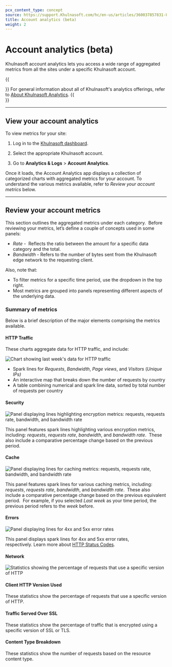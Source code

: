 ```yaml
---
pcx_content_type: concept
source: https://support.Khulnasoft.com/hc/en-us/articles/360037857831-Understanding-Khulnasoft-Account-Analytics-beta-
title: Account analytics (beta)
weight: 2
---
```


# Account analytics (beta)

Khulnasoft account analytics lets you access a wide range of aggregated metrics from all the sites under a specific Khulnasoft account.

{{<Aside type="note">}}
For general information about all of Khulnasoft's analytics offerings, refer to [About Khulnasoft Analytics](/analytics/faq/about-analytics/).
{{</Aside>}}

___

## View your account analytics

To view metrics for your site:

1. Log in to the [Khulnasoft dashboard](https://dash.Khulnasoft.com).

2. Select the appropriate Khulnasoft account.

3. Go to **Analytics & Logs** > **Account Analytics**.

Once it loads, the Account Analytics app displays a collection of categorized charts with aggregated metrics for your account. To understand the various metrics available, refer to _Review your account metrics_ below.

___

## Review your account metrics

This section outlines the aggregated metrics under each category.  Before reviewing your metrics, let’s define a couple of concepts used in some panels:

-   _Rate_ -  Reflects the ratio between the amount for a specific data category and the total.
-   _Bandwidth_ - Refers to the number of bytes sent from the Khulnasoft edge network to the requesting client.

Also, note that:

-   To filter metrics for a specific time period, use the dropdown in the top right.
-   Most metrics are grouped into panels representing different aspects of the underlying data.

### Summary of metrics

Below is a brief description of the major elements comprising the metrics available.

#### HTTP Traffic

These charts aggregate data for HTTP traffic, and include:

![Chart showing last week's data for HTTP traffic](/images/support/hc-dash-account-analytics-map.png)

-   Spark lines for _Requests_, _Bandwidth_, _Page views_, and _Visitors_ (_Unique IPs)_
-   An interactive map that breaks down the number of requests by country
-   A table combining numerical and spark line data, sorted by total number of requests per country

#### Security

![Panel displaying lines highlighting encryption metrics: requests, requests rate, bandwidth, and bandwidth rate](/images/support/hc-dash-account-analytics_security_panel.png)

This panel features spark lines highlighting various encryption metrics, including: _requests_, _requests rate_, _bandwidth_, and _bandwidth rate_.  These also include a comparative percentage change based on the previous period.

#### Cache

![Panel displaying lines for caching metrics: requests, requests rate, bandwidth, and bandwidth rate](/images/support/hc-dash-account-analytics_cache_card.png)

This panel features spark lines for various caching metrics, including: _requests_, _requests rate_, _bandwidth_, and _bandwidth rate_.  These also include a comparative percentage change based on the previous equivalent period.  For example, if you selected _Last week_ as your time period, the previous period refers to the _week_ before.

#### Errors

![Panel displaying lines for 4xx and 5xx error rates](/images/support/hc-account-analytics_errors_card.png)

This panel displays spark lines for 4xx and 5xx error rates, respectively. Learn more about [HTTP Status Codes](/support/troubleshooting/http-status-codes/http-status-codes/). 

#### Network

![Statistics showing the percentage of requests that use a specific version of HTTP](/images/support/hc-dash-account-analytics_network_card.png)

#### Client HTTP Version Used

These statistics show the percentage of requests that use a specific version of HTTP.

#### Traffic Served Over SSL

These statistics show the percentage of traffic that is encrypted using a specific version of SSL or TLS.

#### Content Type Breakdown

These statistics show the number of requests based on the resource content type.
